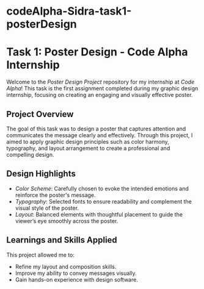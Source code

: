 # codeAlpha-Sidra-task1-posterDesign
# Task 1: Poster Design - Code Alpha Internship

Welcome to the *Poster Design Project* repository for my internship at *Code Alpha*! This task is the first assignment completed during my graphic design internship, focusing on creating an engaging and visually effective poster.

## Project Overview

The goal of this task was to design a poster that captures attention and communicates the message clearly and effectively. Through this project, I aimed to apply graphic design principles such as color harmony, typography, and layout arrangement to create a professional and compelling design.

## Design Highlights

- *Color Scheme*: Carefully chosen to evoke the intended emotions and reinforce the poster's message.
- *Typography*: Selected fonts to ensure readability and complement the visual style of the poster.
- *Layout*: Balanced elements with thoughtful placement to guide the viewer’s eye smoothly across the poster.

## Learnings and Skills Applied

This project allowed me to:
- Refine my layout and composition skills.
- Improve my ability to convey messages visually.
- Gain hands-on experience with design software.
